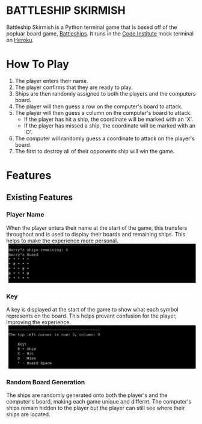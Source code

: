 # BATTLESHIP SKIRMISH
Battleship Skirmish is a Python terminal game that is based off of the popluar board game, [Battleships](https://en.wikipedia.org/wiki/Battleship_(game)). It runs in the [Code Institute](https://codeinstitute.net/) mock terminal on [Heroku](https://www.heroku.com).
# How To Play
1. The player enters their name.
2. The player confirms that they are ready to play.
3. Ships are then randomly assigned to both the players and the computers board.
4. The player will then guess a row on the computer's board to attack.
5. The player will then guess a column on the computer's board to attack.
    * If the player has hit a ship, the coordinate will be marked with an 'X'.
    * If the player has missed a ship, the coordinate will be marked with an 'O'.
6. The computer will randomly guess a coordinate to attack on the player's board.
7. The first to destroy all of their opponents ship will win the game.
# Features
## Existing Features
### Player Name
When the player enters their name at the start of the game, this transfers throughout and is used to display their boards and remaining ships. This helps to make the experience more personal.
    ![Image of Player Name](readme-images/player-name.png)
### Key
A key is displayed at the start of the game to show what each symbol represents on the board. This helps prevent confusion for the player, improving the experience.
    ![Image of the Key](readme-images/key.png)
### Random Board Generation
The ships are randomly generated onto both the player's and the computer's board, making each game unique and differnt. The computer's ships remain hidden to the player but the player can still see where their ships are located.

    